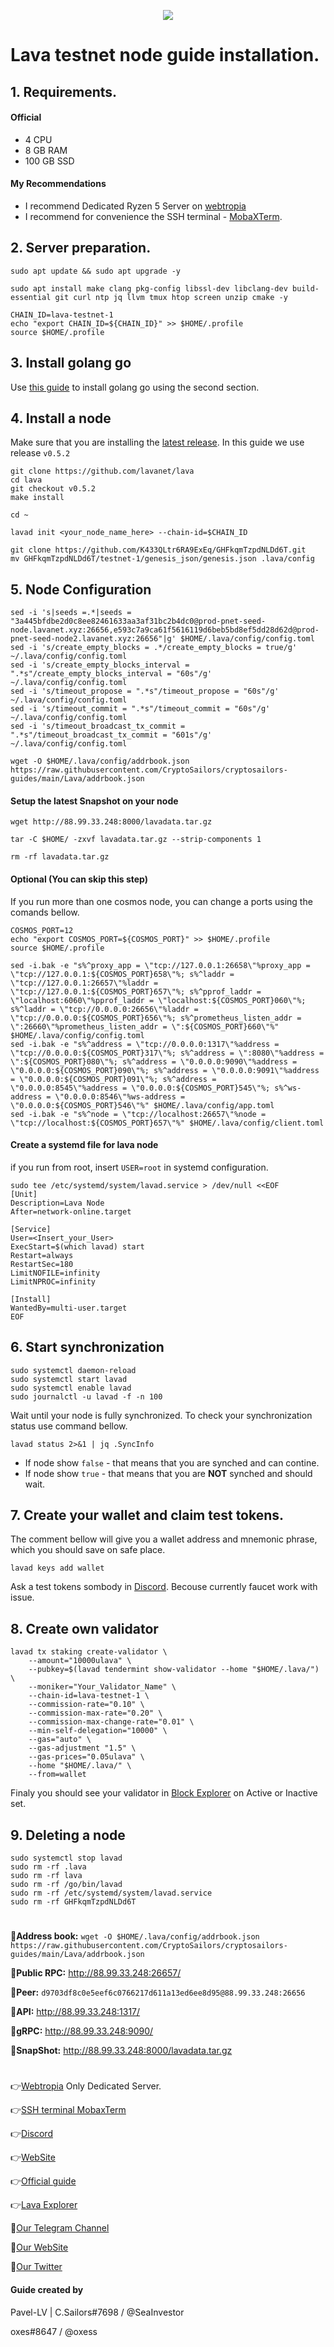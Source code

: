 <p align="center">
 <img src="https://i.postimg.cc/CxsxpvY3/banner.jpg"/></a>
</p>

# Lava testnet node guide installation.

## 1. Requirements.
#### Official 
- 4 CPU
- 8 GB RAM
- 100 GB SSD
#### My Recommendations
- I recommend Dedicated Ryzen 5 Server on [webtropia](https://www.webtropia.com/?kwk=255074042020228216158042)
- I recommend for convenience the SSH terminal - [MobaXTerm](https://mobaxterm.mobatek.net/download.html).

## 2. Server preparation.
```
sudo apt update && sudo apt upgrade -y
```
```
sudo apt install make clang pkg-config libssl-dev libclang-dev build-essential git curl ntp jq llvm tmux htop screen unzip cmake -y
```
```
CHAIN_ID=lava-testnet-1
echo "export CHAIN_ID=${CHAIN_ID}" >> $HOME/.profile
source $HOME/.profile
```
## 3. Install golang go
Use [this guide](https://github.com/CryptoSailors/cryptosailors-tools/tree/main/Install%20Golang%20%22Go%22#2-if-you-installing-golang-go-on-clear-server-you-need-input-following-commands) to install golang go using the second section.

## 4. Install a node
Make sure that you are installing the [latest release](https://github.com/lavanet/lava/tags). In this guide we use release `v0.5.2`
```
git clone https://github.com/lavanet/lava
cd lava
git checkout v0.5.2 
make install
```
```
cd ~
```
```
lavad init <your_node_name_here> --chain-id=$CHAIN_ID
```
```
git clone https://github.com/K433QLtr6RA9ExEq/GHFkqmTzpdNLDd6T.git
mv GHFkqmTzpdNLDd6T/testnet-1/genesis_json/genesis.json .lava/config
```

## 5. Node Configuration
```
sed -i 's|seeds =.*|seeds = "3a445bfdbe2d0c8ee82461633aa3af31bc2b4dc0@prod-pnet-seed-node.lavanet.xyz:26656,e593c7a9ca61f5616119d6beb5bd8ef5dd28d62d@prod-pnet-seed-node2.lavanet.xyz:26656"|g' $HOME/.lava/config/config.toml
sed -i 's/create_empty_blocks = .*/create_empty_blocks = true/g' ~/.lava/config/config.toml
sed -i 's/create_empty_blocks_interval = ".*s"/create_empty_blocks_interval = "60s"/g' ~/.lava/config/config.toml
sed -i 's/timeout_propose = ".*s"/timeout_propose = "60s"/g' ~/.lava/config/config.toml
sed -i 's/timeout_commit = ".*s"/timeout_commit = "60s"/g' ~/.lava/config/config.toml
sed -i 's/timeout_broadcast_tx_commit = ".*s"/timeout_broadcast_tx_commit = "601s"/g' ~/.lava/config/config.toml
```
```
wget -O $HOME/.lava/config/addrbook.json https://raw.githubusercontent.com/CryptoSailors/cryptosailors-guides/main/Lava/addrbook.json
```
#### Setup the latest Snapshot on your node
```
wget http://88.99.33.248:8000/lavadata.tar.gz
```
```
tar -C $HOME/ -zxvf lavadata.tar.gz --strip-components 1
```
```
rm -rf lavadata.tar.gz
```
#### Optional (You can skip this step)
If you run more than one cosmos node, you can change a ports using the comands bellow.
```
COSMOS_PORT=12
echo "export COSMOS_PORT=${COSMOS_PORT}" >> $HOME/.profile
source $HOME/.profile
```
```
sed -i.bak -e "s%^proxy_app = \"tcp://127.0.0.1:26658\"%proxy_app = \"tcp://127.0.0.1:${COSMOS_PORT}658\"%; s%^laddr = \"tcp://127.0.0.1:26657\"%laddr = \"tcp://127.0.0.1:${COSMOS_PORT}657\"%; s%^pprof_laddr = \"localhost:6060\"%pprof_laddr = \"localhost:${COSMOS_PORT}060\"%; s%^laddr = \"tcp://0.0.0.0:26656\"%laddr = \"tcp://0.0.0.0:${COSMOS_PORT}656\"%; s%^prometheus_listen_addr = \":26660\"%prometheus_listen_addr = \":${COSMOS_PORT}660\"%" $HOME/.lava/config/config.toml
sed -i.bak -e "s%^address = \"tcp://0.0.0.0:1317\"%address = \"tcp://0.0.0.0:${COSMOS_PORT}317\"%; s%^address = \":8080\"%address = \":${COSMOS_PORT}080\"%; s%^address = \"0.0.0.0:9090\"%address = \"0.0.0.0:${COSMOS_PORT}090\"%; s%^address = \"0.0.0.0:9091\"%address = \"0.0.0.0:${COSMOS_PORT}091\"%; s%^address = \"0.0.0.0:8545\"%address = \"0.0.0.0:${COSMOS_PORT}545\"%; s%^ws-address = \"0.0.0.0:8546\"%ws-address = \"0.0.0.0:${COSMOS_PORT}546\"%" $HOME/.lava/config/app.toml
sed -i.bak -e "s%^node = \"tcp://localhost:26657\"%node = \"tcp://localhost:${COSMOS_PORT}657\"%" $HOME/.lava/config/client.toml
```

#### Create a systemd file for lava node
if you run from root, insert `USER=root` in systemd configuration.
```
sudo tee /etc/systemd/system/lavad.service > /dev/null <<EOF
[Unit]
Description=Lava Node
After=network-online.target

[Service]
User=<Insert_your_User>
ExecStart=$(which lavad) start
Restart=always
RestartSec=180
LimitNOFILE=infinity
LimitNPROC=infinity

[Install]
WantedBy=multi-user.target
EOF
```
                                                        
## 6. Start synchronization
```
sudo systemctl daemon-reload
sudo systemctl start lavad
sudo systemctl enable lavad
sudo journalctl -u lavad -f -n 100
```
Wait until your node is fully synchronized. To check your synchronization status use command bellow.
```
lavad status 2>&1 | jq .SyncInfo
```
- If node show `false` - that means that you are synched and can contine. 
- If node show `true` - that means that you are **NOT** synched and should wait.

## 7. Create your wallet and claim test tokens.
The comment bellow will give you a wallet address and mnemonic phrase, which you should save on safe place.
```
lavad keys add wallet
```
Ask a test tokens sombody in [Discord](https://discord.gg/BBgprSw2vn). Becouse currently faucet work with issue.
## 8. Сreate own validator
```
lavad tx staking create-validator \
    --amount="10000ulava" \
    --pubkey=$(lavad tendermint show-validator --home "$HOME/.lava/") \
    --moniker="Your_Validator_Name" \
    --chain-id=lava-testnet-1 \
    --commission-rate="0.10" \
    --commission-max-rate="0.20" \
    --commission-max-change-rate="0.01" \
    --min-self-delegation="10000" \
    --gas="auto" \
    --gas-adjustment "1.5" \
    --gas-prices="0.05ulava" \
    --home "$HOME/.lava/" \
    --from=wallet
```
Finaly you should see your validator in [Block Explorer](https://lava.explorers.guru/) on Active or Inactive set.

## 9. Deleting a node
```
sudo systemctl stop lavad
sudo rm -rf .lava
sudo rm -rf lava
sudo rm -rf /go/bin/lavad
sudo rm -rf /etc/systemd/system/lavad.service
sudo rm -rf GHFkqmTzpdNLDd6T
```
#
**🐬Address book:** `wget -O $HOME/.lava/config/addrbook.json https://raw.githubusercontent.com/CryptoSailors/cryptosailors-guides/main/Lava/addrbook.json`

**🐬Public RPC:** http://88.99.33.248:26657/

**🐬Peer:** `d9703df8c0e5eef6c0766217d611a13ed6ee8d95@88.99.33.248:26656`

**🐬API:** http://88.99.33.248:1317/

**🐬gRPC:** http://88.99.33.248:9090/

**🐬SnapShot:** http://88.99.33.248:8000/lavadata.tar.gz
#
👉[Webtropia](https://www.webtropia.com/?kwk=255074042020228216158042) Only Dedicated Server.

👉[SSH terminal MobaxTerm](https://mobaxterm.mobatek.net/download.html)

👉[Discord](https://discord.gg/BBgprSw2vn)

👉[WebSite](https://www.lavanet.xyz/)

👉[Official guide](https://docs.lavanet.xyz/)

👉[Lava Explorer](https://lava.explorers.guru/)

🔰[Our Telegram Channel](https://t.me/CryptoSailorsAnn)

🔰[Our WebSite](cryptosailors.tech)

🔰[Our Twitter](https://twitter.com/Crypto_Sailors)

#### Guide created by 
Pavel-LV | C.Sailors#7698 / @SeaInvestor

oxes#8647 / @oxess
